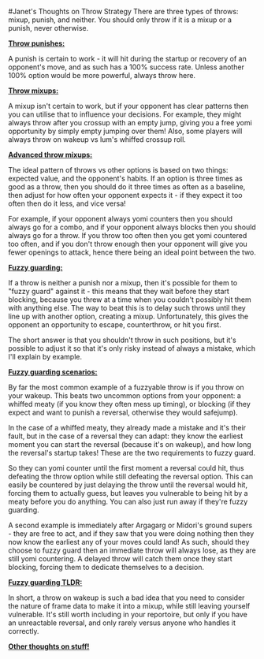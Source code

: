 #Janet's Thoughts on Throw Strategy
There are three types of throws: mixup, punish, and neither. You should only throw if it is a mixup or a punish, never otherwise.

<a href="#punish" name="punish">**Throw punishes:**</a>

A punish is certain to work - it will hit during the startup or recovery of an opponent's move, and as such has a 100% success rate. Unless another 100% option would be more powerful, always throw here.

<a href="#mixup" name="mixup">**Throw mixups:**</a>

A mixup isn't certain to work, but if your opponent has clear patterns then you can utilise that to influence your decisions. For example, they might always throw after you crossup with an empty jump, giving you a free yomi opportunity by simply empty jumping over them! Also, some players will always throw on wakeup vs lum's whiffed crossup roll.

<a href="#mixup2" name="mixup2">**Advanced throw mixups:**</a>

The ideal pattern of throws vs other options is based on two things: expected value, and the opponent's habits. If an option is three times as good as a throw, then you should do it three times as often as a baseline, then adjust for how often your opponent expects it - if they expect it too often then do it less, and vice versa!

For example, if your opponent always yomi counters then you should always go for a combo, and if your opponent always blocks then you should always go for a throw. If you throw too often then you get yomi countered too often, and if you don't throw enough then your opponent will give you fewer openings to attack, hence there being an ideal point between the two.

<a href="#fuzzy" name="fuzzy">**Fuzzy guarding:**</a>

If a throw is neither a punish nor a mixup, then it's possible for them to "fuzzy guard" against it - this means that they wait before they start blocking, because you threw at a time when you couldn't possibly hit them with anything else. The way to beat this is to delay such throws until they line up with another option, creating a mixup. Unfortunately, this gives the opponent an opportunity to escape, counterthrow, or hit you first.

The short answer is that you shouldn't throw in such positions, but it's possible to adjust it so that it's only risky instead of always a mistake, which I'll explain by example.

<a href="#fuzzy-example" name="fuzzy-example">**Fuzzy guarding scenarios:**</a>

By far the most common example of a fuzzyable throw is if you throw on your wakeup. This beats two uncommon options from your opponent: a whiffed meaty (if you know they often mess up timing), or blocking (if they expect and want to punish a reversal, otherwise they would safejump).

In the case of a whiffed meaty, they already made a mistake and it's their fault, but in the case of a reversal they can adapt: they know the earliest moment you can start the reversal (because it's on wakeup), and how long the reversal's startup takes! These are the two requirements to fuzzy guard.

So they can yomi counter until the first moment a reversal could hit, thus defeating the throw option while still defeating the reversal option. This can easily be countered by just delaying the throw until the reversal would hit, forcing them to actually guess, but leaves you vulnerable to being hit by a meaty before you do anything. You can also just run away if they're fuzzy guarding.

A second example is immediately after Argagarg or Midori's ground supers - they are free to act, and if they saw that you were doing nothing then they now know the earliest any of your moves could land! As such, should they choose to fuzzy guard then an immediate throw will always lose, as they are still yomi countering. A delayed throw will catch them once they start blocking, forcing them to dedicate themselves to a decision.

<a href="#fuzzy-tldr" name="fuzzy-tldr">**Fuzzy guarding TLDR:**</a>

In short, a throw on wakeup is such a bad idea that you need to consider the nature of frame data to make it into a mixup, while still leaving yourself vulnerable. It's still worth including in your reportoire, but only if you have an unreactable reversal, and only rarely versus anyone who handles it correctly.

**[Other thoughts on stuff!](/thoughts)**
